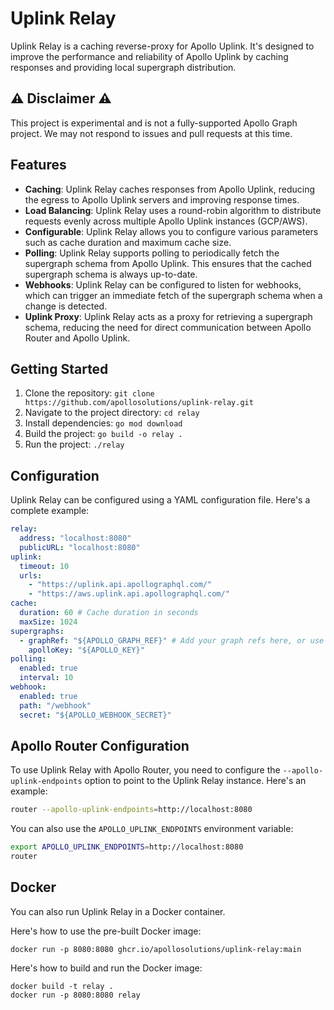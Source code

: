 # Uplink Relay

Uplink Relay is a caching reverse-proxy for Apollo Uplink. It's designed to improve the performance and reliability of Apollo Uplink by caching responses and providing local supergraph distribution.

## ⚠️ Disclaimer ⚠️

This project is experimental and is not a fully-supported Apollo Graph project.
We may not respond to issues and pull requests at this time.

## Features

- **Caching**: Uplink Relay caches responses from Apollo Uplink, reducing the egress to Apollo Uplink servers and improving response times.
- **Load Balancing**: Uplink Relay uses a round-robin algorithm to distribute requests evenly across multiple Apollo Uplink instances (GCP/AWS).
- **Configurable**: Uplink Relay allows you to configure various parameters such as cache duration and maximum cache size.
- **Polling**: Uplink Relay supports polling to periodically fetch the supergraph schema from Apollo Uplink. This ensures that the cached supergraph schema is always up-to-date.
- **Webhooks**: Uplink Relay can be configured to listen for webhooks, which can trigger an immediate fetch of the supergraph schema when a change is detected.
- **Uplink Proxy**: Uplink Relay acts as a proxy for retrieving a supergraph schema, reducing the need for direct communication between Apollo Router and Apollo Uplink.

## Getting Started

1. Clone the repository: `git clone https://github.com/apollosolutions/uplink-relay.git`
2. Navigate to the project directory: `cd relay`
3. Install dependencies: `go mod download`
4. Build the project: `go build -o relay .`
5. Run the project: `./relay`

## Configuration

Uplink Relay can be configured using a YAML configuration file. Here's a complete example:

```yaml
relay:
  address: "localhost:8080"
  publicURL: "localhost:8080"
uplink:
  timeout: 10
  urls:
    - "https://uplink.api.apollographql.com/"
    - "https://aws.uplink.api.apollographql.com/"
cache:
  duration: 60 # Cache duration in seconds
  maxSize: 1024
supergraphs:
  - graphRef: "${APOLLO_GRAPH_REF}" # Add your graph refs here, or use environment variables
    apolloKey: "${APOLLO_KEY}"
polling:
  enabled: true
  interval: 10
webhook:
  enabled: true
  path: "/webhook"
  secret: "${APOLLO_WEBHOOK_SECRET}"
```

## Apollo Router Configuration

To use Uplink Relay with Apollo Router, you need to configure the `--apollo-uplink-endpoints` option to point to the Uplink Relay instance. Here's an example:

```bash
router --apollo-uplink-endpoints=http://localhost:8080
```

You can also use the `APOLLO_UPLINK_ENDPOINTS` environment variable:

```bash
export APOLLO_UPLINK_ENDPOINTS=http://localhost:8080
router
```

## Docker
You can also run Uplink Relay in a Docker container. 

Here's how to use the pre-built Docker image:
```
docker run -p 8080:8080 ghcr.io/apollosolutions/uplink-relay:main
```


Here's how to build and run the Docker image:
```
docker build -t relay .
docker run -p 8080:8080 relay
```
